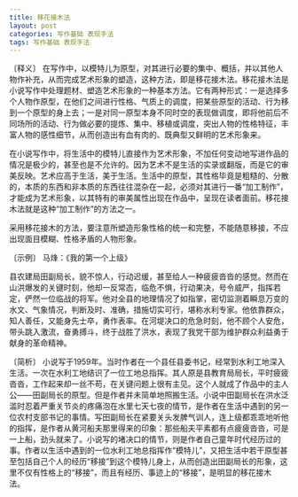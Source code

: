```yaml
---
title: 移花接木法
layout: post
categories: 写作基础 表现手法
tags: 写作基础 表现手法
---
```


〔释义〕 在写作中，以模特儿为原型，对其进行必要的集中、概括，并以其他人物作补充，从而完成艺术形象的塑造，这种方法，即是移花接木法。移花接木法是小说写作中处理题材、塑造艺术形象的一种基本方法。它有两种形式：一是选择多个人物作原型，在他们之间进行性格、气质上的调度，把某些原型的活动、行为移到一个原型的身上去；一是对同一原型本身不同时空的表现做调度，即将他前后不同场所的活动、行为做必要的提炼、集中、移植或调度，突出人物的性格特征，丰富人物的感性细节，从而创造出有血有肉的、既典型又鲜明的艺术形象来。

在小说写作中，将生活中的模特儿直接作为艺术形象，不加任何变动地写进作品的情况是极少的，甚至也是不允许的。因为艺术不是生活的实录或翻版，而是它的审美反映。艺术应高于生活，美于生活。生活中的原型，其性格毕竟是粗糙的、分散的，本质的东西和非本质的东西往往混杂在一起，必须对其进行一番“加工制作”，才能成为艺术形象，以其特有的审美属性出现在作品中，呈现在读者面前。移花接木法就是这种“加工制作”的方法之一。

采用移花接木的方法，要注意所塑造形象性格的统一和完整，不能随意移接，不应出现面目模糊、性格矛盾的人物形象。

〔示例〕 马烽：《我的第一个上级》

县农建局田副局长，貌不惊人，行动迟缓，甚至给人一种疲疲沓沓的感觉。然而在山洪爆发的关键时刻，他却一反常态，临危不惧，行动果决，号令威严，指挥若定，俨然一位临战的将军。他对全县的地理情况了如指掌，密切监测着瞬息万变的水文、气象情况，判断及时、准确，措施切实可行，堪称水利专家。他依靠群众，知人善任，又能身先士卒，勇作表率。在河堤决口的危急时刻，他不顾个人安危，带头跳入激流，奋勇搏斗，终于战胜了洪水，表现了我党干部为维护群众利益勇于献身的革命精神。

〔简析〕 小说写于1959年。当时作者在一个县任县委书记，经常到水利工地深入生活。一次在水利工地结识了一位工地总指挥。其人原是县教育局局长，平时疲疲沓沓，工作起来却一丝不苟，在关键问题上很有主见。这个人就成了作品中的主人公——田副局长的原型。但是作者并未简单地照搬生活。小说中田副局长在洪水泛滥时忍着严重关节炎的疼痛泡在水里七天七夜的情节，是作者在生活中遇到的另一位农村支部书记的事情。写田副局长在紧要关头发脾气训人，连上级都乖乖地听他的指挥，是作者从黄河船夫那里得来的印象：那些船夫平素都有点疲疲沓沓，可是一上船，劲头就来了。小说写的堵决口的情节，则是作者自己童年时代经历过的事。作者以生活中遇到的一位水利工地总指挥作“模特儿”，又把生活中若干原型甚至包括自己个人的经历“移接”到这个模特儿身上，从而创造出田副局长的形象，这里不仅有性格上的“移接”，而且有经历、事迹上的“移接”，是明显的移花接木法。 